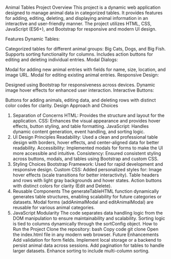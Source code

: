 Animal Tables Project
Overview
This project is a dynamic web application designed to manage animal data in categorized tables. It provides features for adding, editing, deleting, and displaying animal information in an interactive and user-friendly manner. The project utilizes HTML, CSS, JavaScript (ES6+), and Bootstrap for responsive and modern UI design.

Features
Dynamic Tables:

Categorized tables for different animal groups: Big Cats, Dogs, and Big Fish.
Supports sorting functionality for columns.
Includes action buttons for editing and deleting individual entries.
Modal Dialogs:

Modal for adding new animal entries with fields for name, size, location, and image URL.
Modal for editing existing animal entries.
Responsive Design:

Designed using Bootstrap for responsiveness across devices.
Dynamic image hover effects for enhanced user interaction.
Interactive Buttons:

Buttons for adding animals, editing data, and deleting rows with distinct color codes for clarity.
Design Approach and Choices
1. Separation of Concerns
HTML: Provides the structure and layout for the application.
CSS: Enhances the visual appearance and provides hover effects, button styling, and table formatting.
JavaScript: Handles dynamic content generation, event handling, and sorting logic.
2. UI Design Principles
Readability: Used a clean and professional table design with borders, hover effects, and center-aligned data for better readability.
Accessibility: Implemented modals for forms to make the UI more accessible and intuitive.
Consistency: Ensured consistent styling across buttons, modals, and tables using Bootstrap and custom CSS.
3. Styling Choices
Bootstrap Framework: Used for rapid development and responsive design.
Custom CSS: Added personalized styles for:
Image hover effects (scale transitions for better interactivity).
Table headers and rows with light gray backgrounds and hover states.
Action buttons with distinct colors for clarity (Edit and Delete).
4. Reusable Components
The generateTableHTML function dynamically generates table structures, enabling scalability for future categories or datasets.
Modal forms (addAnimalModal and editAnimalModal) are reusable for various animal categories.
5. JavaScript Modularity
The code separates data handling logic from the DOM manipulation to ensure maintainability and scalability.
Sorting logic is tied to columns dynamically through the sortConfig object.
How to Run the Project
Clone the repository:
bash
Copy code
git clone <repository-url>
Open the index.html file in any modern web browser.
Future Enhancements
Add validation for form fields.
Implement local storage or a backend to persist animal data across sessions.
Add pagination for tables to handle larger datasets.
Enhance sorting to include multi-column sorting.
